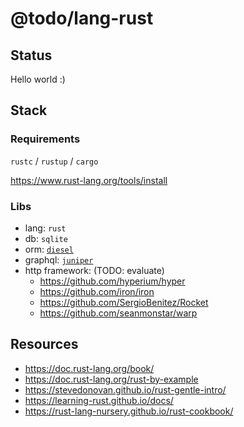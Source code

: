 # @todo/lang-rust

## Status

Hello world :)

## Stack

### Requirements

`rustc` / `rustup` / `cargo`

https://www.rust-lang.org/tools/install

### Libs

- lang: `rust`
- db: `sqlite`
- orm: [`diesel`](https://github.com/diesel-rs/diesel)
- graphql: [`juniper`](https://github.com/graphql-rust/juniper)
- http framework: (TODO: evaluate)
  - https://github.com/hyperium/hyper
  - https://github.com/iron/iron
  - https://github.com/SergioBenitez/Rocket
  - https://github.com/seanmonstar/warp

## Resources

- https://doc.rust-lang.org/book/
- https://doc.rust-lang.org/rust-by-example
- https://stevedonovan.github.io/rust-gentle-intro/
- https://learning-rust.github.io/docs/
- https://rust-lang-nursery.github.io/rust-cookbook/
